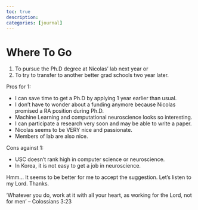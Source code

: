 ```yaml
---
toc: true
description:
categories: [journal]
---
```

# Where To Go

1. To pursue the Ph.D degree at Nicolas’ lab next year or
2. To try to transfer to another better grad schools two year later.

Pros for 1:

+ I can save time to get a Ph.D by applying 1 year earlier than usual.
+ I don’t have to wonder about a funding anymore because Nicolas promised a RA position during Ph.D.
+ Machine Learning and computational neuroscience looks so interesting.
+ I can participate a research very soon and may be able to write a paper.
+ Nicolas seems to be VERY nice and passionate.
+ Members of lab are also nice.

Cons against 1:

* USC doesn’t rank high in computer science or neuroscience.
* In Korea, it is not easy to get a job in neuroscience.

Hmm…
It seems to be better for me to accept the suggestion.
Let’s listen to my Lord.
Thanks.

‘Whatever you do, work at it with all your heart, as working for the Lord, not for men’ – Colossians 3:23